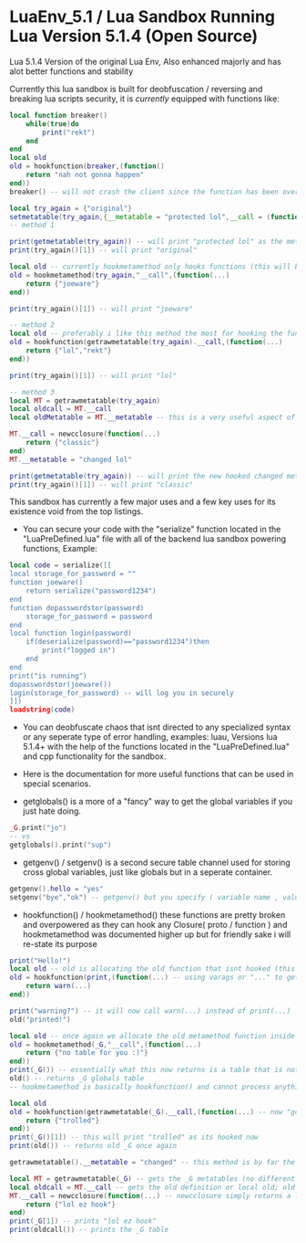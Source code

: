 # LuaEnv_5.1 / Lua Sandbox Running Lua Version 5.1.4 (Open Source)
Lua 5.1.4 Version of the original Lua Env, Also enhanced majorly and has alot better functions and stability

Currently this lua sandbox is built for deobfuscation / reversing and breaking lua scripts security, it is *currently* equipped with functions like:
```lua
local function breaker()
    while(true)do
        print("rekt")
    end
end
local old
old = hookfunction(breaker,(function()
    return "nah not gonna happen"
end))
breaker() -- will not crash the client since the function has been overriden

local try_again = {"original"}
setmetatable(try_again,{__metatable = "protected lol",__call = (function()return try_again end)}) -- for metatables we will do a little trolling (there is 3 ways you can go about handling this)
-- method 1

print(getmetatable(try_again)) -- will print "protected lol" as the metatable thinks it has cornered us, but fear not as we have some special functions to deal just with this.
print(try_again()[1]) -- will print "original"

local old -- currently hookmetamethod only hooks functions (this will be fixed in a later update)
old = hookmetamethod(try_again,"__call",(function(...)
    return {"joeware"}
end))

print(try_again()[1]) -- will print "joeware"

-- method 2
local old -- preferably i like this method the most for hooking the function because it is faster then the common method (method 3)
old = hookfunction(getrawmetatable(try_again).__call,(function(...)
    return {"lol","rekt"}
end))

print(try_again()[1]) -- will print "lol"

-- method 3
local MT = getrawmetatable(try_again)
local oldcall = MT.__call
local oldMetatable = MT.__metatable -- this is a very useful aspect of method 3 as you can (CURRENTLY) only replace non-functions with method 3 as hookmetamethod is shit right now

MT.__call = newcclosure(function(...)
    return {"classic"}
end)
MT.__metatable = "changed lol"

print(getmetatable(try_again)) -- will print the new hooked changed metatable 
print(try_again()[1]) -- will print "classic"
```
This sandbox has currently a few major uses and a few key uses for its existence void from the top listings.

* You can secure your code with the "serialize" function located in the "LuaPreDefined.lua" file with all of the backend lua sandbox powering functions, Example:
```lua
local code = serialize([[
local storage_for_password = ""
function joeware()
    return serialize("password1234")
end
function dopasswordstor(password)
    storage_for_password = password
end
local function login(password)
    if(deserialize(password)=="password1234")then
        print("logged in")
    end
end
print("is running")
dopasswordstor(joeware())
login(storage_for_password) -- will log you in securely
]])
loadstring(code)
```
* You can deobfuscate chaos that isnt directed to any specialized syntax or any seperate type of error handling, examples: luau, Versions lua 5.1.4+ with the help of the functions located in the "LuaPreDefined.lua" and cpp functionality for the sandbox.
* Here is the documentation for more useful functions that can be used in special scenarios.

* getglobals() is a more of a "fancy" way to get the global variables if you just hate doing.
```lua
_G.print("jo")
-- vs
getglobals().print("sup")
```

* getgenv() / setgenv() is a second secure table channel used for storing cross global variables, just like globals but in a seperate container.
```lua
getgenv().hello = "yes"
setgenv("bye","ok") -- getgenv() but you specify ( variable name , value ) [[ useful in some cases but mainly useless ]]
```

* hookfunction() / hookmetamethod() these functions are pretty broken and overpowered as they can hook any Closure( proto / function ) and hookmetamethod was documented higher up but for friendly sake i will re-state its purpose
```lua
print("Hello!")
local old -- old is allocating the old function that isnt hooked (this is print before it was hooked)
old = hookfunction(print,(function(...) -- using varags or "..." to get every variable passed for a better printing method
    return warn(...)
end))

print("warning?") -- it will now call warn(...) instead of print(...)
old("printed!")

local old -- once again we allocate the old metamethod function inside of old to call it later
old = hookmetamethod(_G,"__call",(function(...)
    return {"no table for you :)"}
end))
print(_G()) -- essentially what this now returns is a table that is not _G but is now the {"no table for you :)"}, get what i mean? ill re-iterate what i just said.
old() -- returns _G globals table
-- hookmetamethod is basically hookfunction() and cannot process anything besides functions for now but this issue will be fixed. basically this is hookmetamethod for you lua nerds

local old
old = hookfunction(getrawmetatable(_G).__call,(function(...) -- now "getrawmetatable" pulls the metatable and returns it to lua (simply it returns a modifiable table to change the metamethods that are defined in a table (that isnt readonly)
    return {"trolled"}
end))
print(_G()[1]) -- this will print "trolled" as its hooked now
print(old()) -- returns old _G once again

getrawmetatable().__metatable = "changed" -- this method is by far the most raw you can get when it comes to changing metamethods as you can also do

local MT = getrawmetatable(_G) -- gets the _G metatables (no different from the examples above with getrawmetatable)
local oldcall = MT.__call -- gets the old definition or local old; old = hookfunction(getrawmetatable(_G).__call,(function()return nil end)) , the ; in the syntax there is just to divide the lines.
MT.__call = newcclosure(function(...) -- newcclosure simply returns a lua closure back as it isnt yet working.
    return {"lol ez hook"}
end)
print(_G[1]) -- prints "lol ez hook"
print(oldcall()) -- prints the _G table
```
